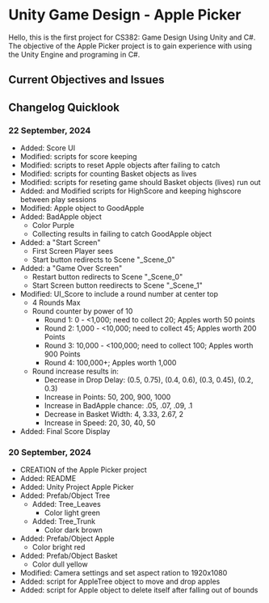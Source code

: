 # Unity Game Design - Apple Picker

Hello, this is the first project for CS382: Game Design Using Unity and C#. The objective of the Apple Picker project is to gain experience with using the Unity Engine and programing in C#. 

## Current Objectives and Issues

## Changelog Quicklook

### 22 September, 2024

- Added: Score UI
- Modified: scripts for score keeping
- Modified: scripts to reset Apple objects after failing to catch
- Modified: scripts for counting Basket objects as lives
- Modified: scripts for reseting game should Basket objects (lives) run out
- Added: and Modified scripts for HighScore and keeping highscore between play sessions
- Modified: Apple object to GoodApple
- Added: BadApple object
    - Color Purple
    - Collecting results in failing to catch GoodApple object
- Added: a "Start Screen"
    - First Screen Player sees
    - Start button redirects to Scene "_Scene_0"
- Added: a "Game Over Screen"
    - Restart button redirects to Scene "_Scene_0"
    - Start Screen button reedirects to Scene "_Scene_1"
- Modified: UI_Score to include a round number at center top
    - 4 Rounds Max
    - Round counter by power of 10
        - Round 1: 0 - <1,000; need to collect 20; Apples worth 50 points
        - Round 2: 1,000 - <10,000; need to collect 45; Apples worth 200 Points
        - Round 3: 10,000 - <100,000; need to collect 100; Apples worth 900 Points
        - Round 4: 100,000+; Apples worth 1,000
    - Round increase results in:
        - Decrease in Drop Delay: (0.5, 0.75), (0.4, 0.6), (0.3, 0.45), (0.2, 0.3)
        - Increase in Points: 50, 200, 900, 1000
        - Increase in BadApple chance: .05, .07, .09, .1
        - Decrease in Basket Width: 4, 3.33, 2.67, 2
        - Increase in Speed: 20, 30, 40, 50
- Added: Final Score Display

### 20 September, 2024

- CREATION of the Apple Picker project
- Added: README
- Added: Unity Project Apple Picker
- Added: Prefab/Object Tree
    - Added: Tree_Leaves
        - Color light green
    - Added: Tree_Trunk
        - Color dark brown
- Added: Prefab/Object Apple
    - Color bright red
- Added: Prefab/Object Basket
    - Color dull yellow
- Modified: Camera settings and set aspect ration to 1920x1080
- Added: script for AppleTree object to move and drop apples
- Added: script for Apple object to delete itself after falling out of bounds
